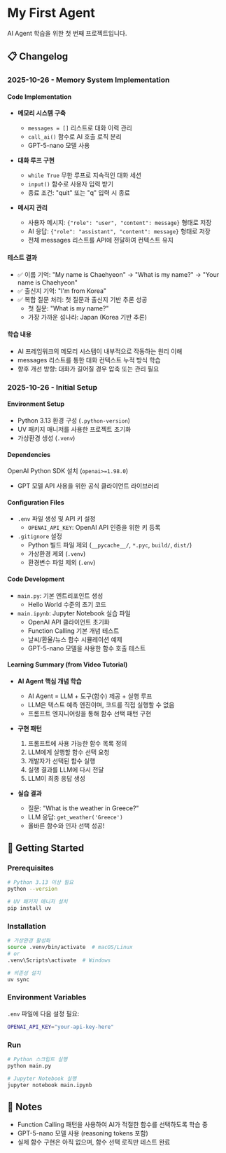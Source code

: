# My First Agent

AI Agent 학습을 위한 첫 번째 프로젝트입니다.

## 📋 Changelog

### 2025-10-26 - Memory System Implementation

#### Code Implementation
- **메모리 시스템 구축**
  - `messages = []` 리스트로 대화 이력 관리
  - `call_ai()` 함수로 AI 호출 로직 분리
  - GPT-5-nano 모델 사용

- **대화 루프 구현**
  - `while True` 무한 루프로 지속적인 대화 세션
  - `input()` 함수로 사용자 입력 받기
  - 종료 조건: "quit" 또는 "q" 입력 시 종료

- **메시지 관리**
  - 사용자 메시지: `{"role": "user", "content": message}` 형태로 저장
  - AI 응답: `{"role": "assistant", "content": message}` 형태로 저장
  - 전체 messages 리스트를 API에 전달하여 컨텍스트 유지

#### 테스트 결과
- ✅ 이름 기억: "My name is Chaehyeon" → "What is my name?" → "Your name is Chaehyeon"
- ✅ 출신지 기억: "I'm from Korea"
- ✅ 복합 질문 처리: 첫 질문과 출신지 기반 추론 성공
  - 첫 질문: "What is my name?"
  - 가장 가까운 섬나라: Japan (Korea 기반 추론)

#### 학습 내용
- AI 프레임워크의 메모리 시스템이 내부적으로 작동하는 원리 이해
- messages 리스트를 통한 대화 컨텍스트 누적 방식 학습
- 향후 개선 방향: 대화가 길어질 경우 압축 또는 관리 필요

### 2025-10-26 - Initial Setup

#### Environment Setup
- Python 3.13 환경 구성 (`.python-version`)
- UV 패키지 매니저를 사용한 프로젝트 초기화
- 가상환경 생성 (`.venv`)

#### Dependencies
 OpenAI Python SDK 설치 (`openai>=1.98.0`)
  - GPT 모델 API 사용을 위한 공식 클라이언트 라이브러리

#### Configuration Files
- `.env` 파일 생성 및 API 키 설정
  - `OPENAI_API_KEY`: OpenAI API 인증을 위한 키 등록
- `.gitignore` 설정
  - Python 빌드 파일 제외 (`__pycache__/`, `*.pyc`, `build/`, `dist/`)
  - 가상환경 제외 (`.venv`)
  - 환경변수 파일 제외 (`.env`)

#### Code Development
- `main.py`: 기본 엔트리포인트 생성
  - Hello World 수준의 초기 코드
- `main.ipynb`: Jupyter Notebook 실습 파일
  - OpenAI API 클라이언트 초기화
  - Function Calling 기본 개념 테스트
  - 날씨/환율/뉴스 함수 시뮬레이션 예제
  - GPT-5-nano 모델을 사용한 함수 호출 테스트

#### Learning Summary (from Video Tutorial)
- **AI Agent 핵심 개념 학습**
  - AI Agent = LLM + 도구(함수) 제공 + 실행 루프
  - LLM은 텍스트 예측 엔진이며, 코드를 직접 실행할 수 없음
  - 프롬프트 엔지니어링을 통해 함수 선택 패턴 구현

- **구현 패턴**
  1. 프롬프트에 사용 가능한 함수 목록 정의
  2. LLM에게 실행할 함수 선택 요청
  3. 개발자가 선택된 함수 실행
  4. 실행 결과를 LLM에 다시 전달
  5. LLM이 최종 응답 생성

- **실습 결과**
  - 질문: "What is the weather in Greece?"
  - LLM 응답: `get_weather('Greece')`
  - 올바른 함수와 인자 선택 성공!

## 🚀 Getting Started

### Prerequisites
```bash
# Python 3.13 이상 필요
python --version

# UV 패키지 매니저 설치
pip install uv
```

### Installation
```bash
# 가상환경 활성화
source .venv/bin/activate  # macOS/Linux
# or
.venv\Scripts\activate  # Windows

# 의존성 설치
uv sync
```

### Environment Variables
`.env` 파일에 다음 설정 필요:
```bash
OPENAI_API_KEY="your-api-key-here"
```

### Run
```bash
# Python 스크립트 실행
python main.py

# Jupyter Notebook 실행
jupyter notebook main.ipynb
```

## 📝 Notes
- Function Calling 패턴을 사용하여 AI가 적절한 함수를 선택하도록 학습 중
- GPT-5-nano 모델 사용 (reasoning tokens 포함)
- 실제 함수 구현은 아직 없으며, 함수 선택 로직만 테스트 완료

